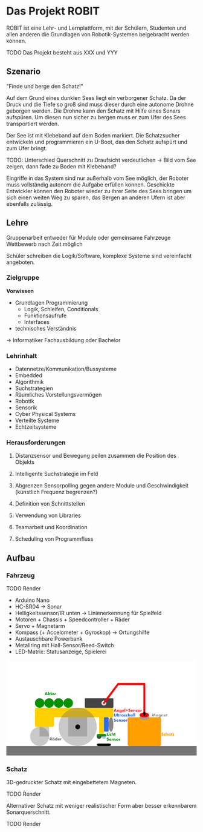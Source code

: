 # Das Projekt ROBIT

ROBIT ist eine Lehr- und Lernplattform, mit der Schülern, Studenten und allen anderen die Grundlagen von Robotik-Systemen beigebracht werden können. 

TODO Das Projekt besteht aus XXX und YYY


## Szenario

"Finde und berge den Schatz!"

Auf dem Grund eines dunklen Sees liegt ein verborgener Schatz. Da der Druck und die Tiefe so groß sind muss dieser durch eine autonome Drohne geborgen werden. Die Drohne kann den Schatz mit Hilfe eines Sonars aufspüren. Um diesen nun sicher zu bergen muss er zum Ufer des Sees transportiert werden.

Der See ist mit Klebeband auf dem Boden markiert. Die Schatzsucher entwickeln und programmieren ein U-Boot, das den Schatz aufspürt und zum Ufer bringt.

TODO: Unterschied Querschnitt zu Draufsicht verdeutlichen -> Bild vom See zeigen, dann fade zu Boden mit Klebeband?

Eingriffe in das System sind nur außerhalb vom See möglich, der Roboter muss vollständig autonom die Aufgabe erfüllen können. Geschickte Entwickler können den Roboter wieder zu ihrer Seite des Sees bringen um sich einen weiten Weg zu sparen, das Bergen an anderen Ufern ist aber ebenfalls zulässig. 


## Lehre

Gruppenarbeit entweder für Module oder gemeinsame Fahrzeuge
Wettbewerb nach Zeit möglich

Schüler schreiben die Logik/Software, komplexe Systeme sind vereinfacht angeboten.

### Zielgruppe
**Vorwissen**
- Grundlagen Programmierung
  - Logik, Schleifen, Conditionals
  - Funktionsaufrufe
  - Interfaces
- technisches Verständnis

-> Informatiker Fachausbildung oder Bachelor

### Lehrinhalt
- Datennetze/Kommunikation/Bussysteme
- Embedded
- Algorithmik
- Suchstrategien
- Räumliches Vorstellungsvermögen
- Robotik
- Sensorik
- Cyber Physical Systems
- Verteilte Systeme
- Echtzeitsysteme


### Herausforderungen
1. Distanzsensor und Bewegung peilen zusammen die Position des Objekts
2. Intelligente Suchstrategie im Feld
3. Abgrenzen Sensorpolling gegen andere Module und Geschwindigkeit (künstlich Frequenz begrenzen?)

4. Definition von Schnittstellen
5. Verwendung von Libraries
6. Teamarbeit und Koordination
7. Scheduling von Programmfluss

## Aufbau

### Fahrzeug

TODO Render

- Arduino Nano
- HC-SR04 -> Sonar
- Helligkeitssensor/IR unten -> Linienerkennung für Spielfeld
- Motoren + Chassis + Speedcontroller + Räder
- Servo + Magnetarm
- Kompass (+ Accelometer + Gyroskop) -> Ortungshilfe
- Austauschbare Powerbank
- Metallring mit Hall-Sensor/Reed-Switch
- LED-Matrix: Statusanzeige, Spielerei

![RobotSideView_2](images/RobotSideView_2.png)


### Schatz
3D-gedruckter Schatz mit eingebettetem Magneten. 

TODO Render

Alternativer Schatz mit weniger realistischer Form aber besser erkennbarem Sonarquerschnitt. 

TODO Render

